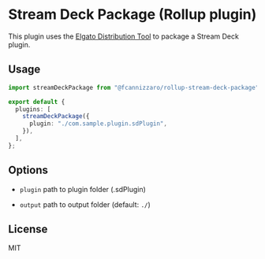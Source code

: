 # Stream Deck Package (Rollup plugin)

This plugin uses the [Elgato Distribution Tool](https://docs.elgato.com/sdk/plugins/packaging) to package a Stream Deck plugin.

## Usage

```typescript
import streamDeckPackage from "@fcannizzaro/rollup-stream-deck-package";

export default {
  plugins: [
    streamDeckPackage({
      plugin: "./com.sample.plugin.sdPlugin",
    }),
  ],
};
```

## Options

- `plugin` path to plugin folder (.sdPlugin)

- `output` path to output folder (default: `./`)

## License

MIT
